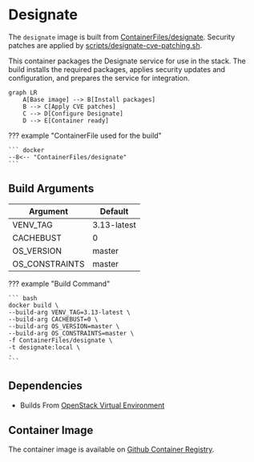 # Designate

The `designate` image is built from [ContainerFiles/designate](https://github.com/rackerlabs/genestack-images/blob/main/ContainerFiles/designate). Security patches are applied by [scripts/designate-cve-patching.sh](https://github.com/rackerlabs/genestack-images/blob/main/scripts/designate-cve-patching.sh).

This container packages the Designate service for use in the stack. The build installs the required packages, applies security updates and configuration, and prepares the service for integration.

``` mermaid
graph LR
    A[Base image] --> B[Install packages]
    B --> C[Apply CVE patches]
    C --> D[Configure Designate]
    D --> E[Container ready]
```

??? example "ContainerFile used for the build"

    ``` docker
    --8<-- "ContainerFiles/designate"
    ```

## Build Arguments

| Argument | Default |
| --- | --- |
| VENV_TAG | 3.13-latest |
| CACHEBUST | 0 |
| OS_VERSION | master |
| OS_CONSTRAINTS | master |

??? example "Build Command"

    ``` bash
    docker build \
    --build-arg VENV_TAG=3.13-latest \
    --build-arg CACHEBUST=0 \
    --build-arg OS_VERSION=master \
    --build-arg OS_CONSTRAINTS=master \
    -f ContainerFiles/designate \
    -t designate:local \
    .
    ```

## Dependencies

- Builds From [OpenStack Virtual Environment](openstack-venv.md)

## Container Image

The container image is available on [Github Container Registry](https://github.com/rackerlabs/genestack-images/pkgs/container/genestack-images%2Fdesignate).
